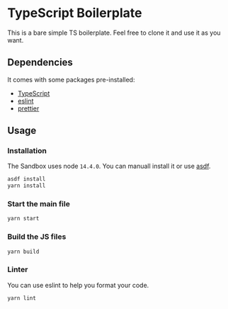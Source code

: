 # TypeScript Boilerplate

This is a bare simple TS boilerplate. Feel free to clone it and use it as you want.

## Dependencies

It comes with some packages pre-installed:
- [TypeScript](https://www.typescriptlang.org/docs/home.html)
- [eslint](https://eslint.org/)
- [prettier](https://prettier.io/)

## Usage

### Installation

The Sandbox uses node `14.4.0`.
You can manuall install it or use [asdf](https://github.com/asdf-vm/asdf).

```bash
asdf install
yarn install
```

### Start the main file

```bash
yarn start
```

### Build the JS files

```bash
yarn build
```

### Linter

You can use eslint to help you format your code.

```bash
yarn lint
```
